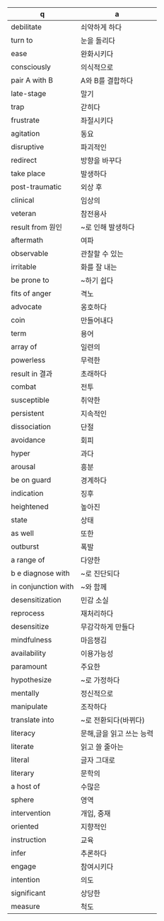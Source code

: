 q | a
---|---
debilitate	| 쇠약하게 하다
turn to		| 눈을 돌리다
ease		| 완화시키다
consciously	| 의식적으로
pair A with B	| A와 B를 결합하다
late-stage	| 말기
trap		| 갇히다
frustrate	| 좌절시키다
agitation	| 동요
disruptive	| 파괴적인
redirect	| 방향을 바꾸다
take place	| 발생하다
post-traumatic	| 외상 후
clinical	| 임상의
veteran		| 참전용사
result from 원인	| ~로 인해 발생하다
aftermath	| 여파
observable	| 관찰할 수 있는
irritable	| 화를 잘 내는
be prone to	| ~하기 쉽다
fits of anger	| 격노
advocate	| 옹호하다
coin		| 만들어내다
term		| 용어
array of	| 일련의
powerless	| 무력한
result in 결과	| 초래하다
combat		| 전투
susceptible	| 취약한
persistent	| 지속적인
dissociation	| 단절
avoidance	| 회피
hyper		| 과다
arousal		| 흥분
be on guard	| 경계하다
indication	| 징후
heightened	| 높아진
state		| 상태
as well		| 또한
outburst	| 폭발
a range of	| 다양한
b e diagnose with | ~로 진단되다
in conjunction with | ~와 함께
desensitization 	| 민감 소실
reprocess	| 재처리하다
desensitize	| 무감각하게 만들다
mindfulness	| 마음챙김
availability	| 이용가능성
paramount	| 주요한
hypothesize	| ~로 가정하다
mentally	| 정신적으로
manipulate	| 조작하다
translate into	| ~로 전환되다(바뀌다)
literacy	| 문해,글을 읽고 쓰는 능력
literate	| 읽고 쓸 줄아는
literal		| 글자 그대로
literary	| 문학의
a host of	| 수많은
sphere		| 영역
intervention	| 개입, 중재
oriented	| 지향적인
instruction	| 교육
infer		| 추론하다
engage		| 참여시키다
intention	| 의도
significant	| 상당한
measure		| 척도